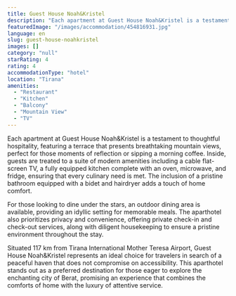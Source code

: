 ```yaml
---
title: Guest House Noah&Kristel
description: "Each apartment at Guest House Noah&Kristel is a testament to thoughtful hospitality, featuring a terrace that presents breathtaking mountain views, pe..."
featuredImage: "/images/accommodation/454816931.jpg"
language: en
slug: guest-house-noahkristel
images: []
category: "null"
starRating: 4
rating: 4
accommodationType: "hotel"
location: "Tirana"
amenities:
  - "Restaurant"
  - "Kitchen"
  - "Balcony"
  - "Mountain View"
  - "TV"
---
```


Each apartment at Guest House Noah&Kristel is a testament to thoughtful hospitality, featuring a terrace that presents breathtaking mountain views, perfect for those moments of reflection or sipping a morning coffee. Inside, guests are treated to a suite of modern amenities including a cable flat-screen TV, a fully equipped kitchen complete with an oven, microwave, and fridge, ensuring that every culinary need is met. The inclusion of a pristine bathroom equipped with a bidet and hairdryer adds a touch of home comfort.

For those looking to dine under the stars, an outdoor dining area is available, providing an idyllic setting for memorable meals. The aparthotel also prioritizes privacy and convenience, offering private check-in and check-out services, along with diligent housekeeping to ensure a pristine environment throughout the stay.

Situated 117 km from Tirana International Mother Teresa Airport, Guest House Noah&Kristel represents an ideal choice for travelers in search of a peaceful haven that does not compromise on accessibility. This aparthotel stands out as a preferred destination for those eager to explore the enchanting city of Berat, promising an experience that combines the comforts of home with the luxury of attentive service.

